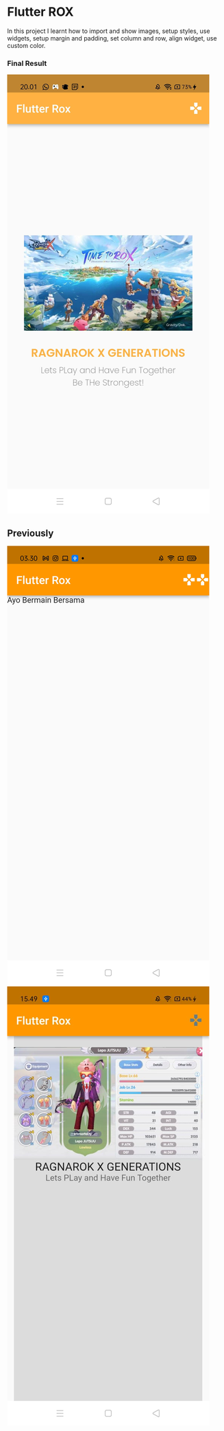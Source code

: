 # Flutter ROX
In this project I learnt how to import and show images, setup styles, use widgets, setup margin and padding, set column and row, align widget, use custom color. 

### Final Result 
![alt text](https://github.com/habiibullahm/flutter_rox/blob/main/screenshot/3.jpg)

## Previously
![alt text](https://github.com/habiibullahm/flutter_rox/blob/main/screenshot/1.jpeg)
![alt text](https://github.com/habiibullahm/flutter_rox/blob/main/screenshot/2.jpeg)
